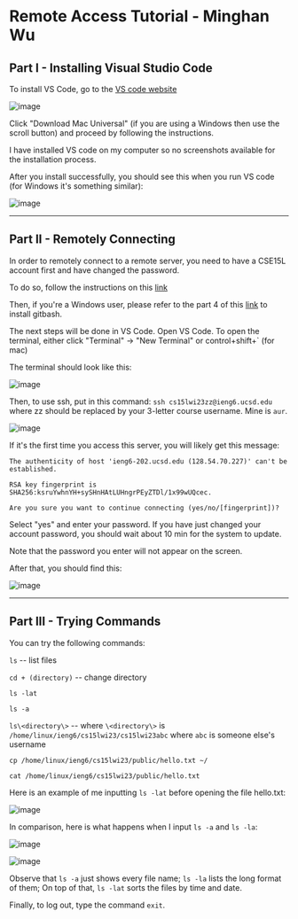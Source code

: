 # Remote Access Tutorial - Minghan Wu

## Part I - Installing Visual Studio Code

To install VS Code, go to the [VS code website](https://code.visualstudio.com/)

![image](https://github.com/MinghanWu039/cse15l-lab-reports/blob/0e39e588b1c2d4504c37e916c74dc309a26eb76b/%E6%88%AA%E5%B1%8F2023-01-12%20%E4%B8%8B%E5%8D%883.01.23.png?raw=true)

Click "Download Mac Universal" (if you are using a Windows then use the scroll button) and proceed by following the instructions.

I have installed VS code on my computer so no screenshots available for the installation process.

After you install successfully, you should see this when you run VS code (for Windows it's something similar):

![image](https://github.com/MinghanWu039/cse15l-lab-reports/blob/6b8b2913bc08cb8226aa8a92bbbbc477200ff274/%E6%88%AA%E5%B1%8F2023-01-12%20%E4%B8%8B%E5%8D%882.17.34.png?raw=true)

-----------------------------------
## Part II - Remotely Connecting

In order to remotely connect to a remote server, you need to have a CSE15L account first and have changed the password.

To do so, follow the instructions on this [link](https://docs.google.com/document/d/1hs7CyQeh-MdUfM9uv99i8tqfneos6Y8bDU0uhn1wqho/edit)

Then, if you're a Windows user, please refer to the part 4 of this [link](https://ucsd-cse15l-w23.github.io/week/week1/) to install gitbash.

The next steps will be done in VS Code. Open VS Code. To open the terminal, either click "Terminal" -> "New Terminal" or control+shift+` (for mac)

The terminal should look like this:

![image](https://github.com/MinghanWu039/cse15l-lab-reports/blob/c2136a4fa71ec100e896a4163f2863fc60cca136/%E6%88%AA%E5%B1%8F2023-01-12%20%E4%B8%8B%E5%8D%883.37.22.png?raw=true)

Then, to use ssh, put in this command: ```ssh cs15lwi23zz@ieng6.ucsd.edu```  where zz should be replaced by your 3-letter course username. Mine is ```aur```.

![image](https://github.com/MinghanWu039/cse15l-lab-reports/blob/0a154c0fa893d8f061dd8499ea86283acbf97ec9/%E6%88%AA%E5%B1%8F2023-01-12%20%E4%B8%8B%E5%8D%883.44.26.png?raw=true)

If it's the first time you access this server, you will likely get this message:
 ```
The authenticity of host 'ieng6-202.ucsd.edu (128.54.70.227)' can't be established.
 
RSA key fingerprint is SHA256:ksruYwhnYH+sySHnHAtLUHngrPEyZTDl/1x99wUQcec.

Are you sure you want to continue connecting (yes/no/[fingerprint])? 
```

Select "yes" and enter your password. If you have just changed your account password, you should wait about 10 min for the system to update.

Note that the password you enter will not appear on the screen.

After that, you should find this:

![image](https://github.com/MinghanWu039/cse15l-lab-reports/blob/7b0dd92d4966fef47b6c4b33cb74845c7987341a/%E6%88%AA%E5%B1%8F2023-01-12%20%E4%B8%8B%E5%8D%883.48.12.png?raw=true)

------------------------------
## Part III - Trying Commands

You can try the following commands:

 ```ls``` -- list files

```cd + (directory)``` -- change directory

```ls -lat```

```ls -a```

```ls\<directory\>``` -- where ```\<directory\>``` is ```/home/linux/ieng6/cs15lwi23/cs15lwi23abc``` where ```abc``` is someone else's username

```cp /home/linux/ieng6/cs15lwi23/public/hello.txt ~/```

```cat /home/linux/ieng6/cs15lwi23/public/hello.txt```

Here is an example of me inputting ```ls -lat``` before opening the file hello.txt:

![image](https://github.com/MinghanWu039/cse15l-lab-reports/blob/86670f23a252caed6a68895599e62c39e813e7bc/%E6%88%AA%E5%B1%8F2023-01-12%20%E4%B8%8B%E5%8D%885.00.05.png?raw=true)

In comparison, here is what happens when I input ```ls -a``` and ```ls -la```:

![image](https://github.com/MinghanWu039/cse15l-lab-reports/blob/a5ab65ae88a25dc50e20ac8bcb2546b6d5c1c374/%E6%88%AA%E5%B1%8F2023-01-25%20%E4%B8%8A%E5%8D%8811.11.02.png?raw=true)

![image](https://github.com/MinghanWu039/cse15l-lab-reports/blob/a5ab65ae88a25dc50e20ac8bcb2546b6d5c1c374/%E6%88%AA%E5%B1%8F2023-01-25%20%E4%B8%8A%E5%8D%8811.11.19.png?raw=true)

Observe that ```ls -a``` just shows every file name; ```ls -la``` lists the long format of them; On top of that, ```ls -lat``` sorts the files by time and date.

Finally, to log out, type the command ```exit```.
